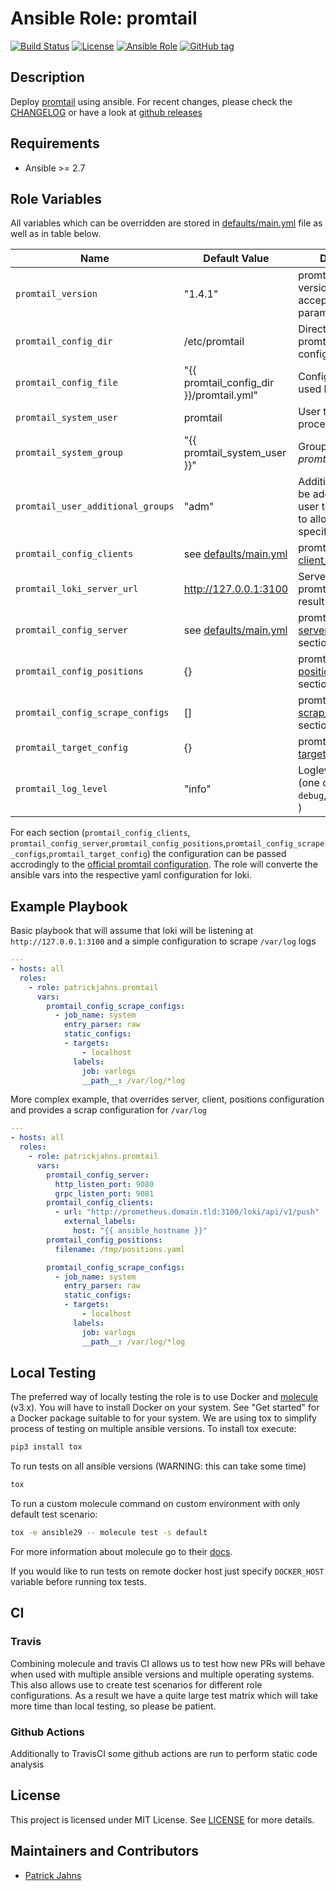 # Ansible Role: promtail

[![Build Status](https://travis-ci.org/patrickjahns/ansible-role-promtail.svg?branch=master)](https://travis-ci.org/patrickjahns/ansible-role-promtail)
[![License](https://img.shields.io/badge/license-MIT%20License-brightgreen.svg)](https://opensource.org/licenses/MIT)
[![Ansible Role](https://img.shields.io/badge/ansible%20role-patrickjahns.promtail-blue.svg)](https://galaxy.ansible.com/patrickjahns/promtail/)
[![GitHub tag](https://img.shields.io/github/tag/patrickjahns/ansible-role-promtail.svg)](https://github.com/patrickjahns/ansible-role-promtail/tags)

## Description

Deploy [promtail](https://github.com/grafana/loki) using ansible.
For recent changes, please check the [CHANGELOG](/CHANGELOG.md) or have a look at [github releases](https://github.com/patrickjahns/ansible-role-promtail/releases)


## Requirements

- Ansible >= 2.7 

## Role Variables

All variables which can be overridden are stored in [defaults/main.yml](defaults/main.yml) file as well as in table below.

| Name           | Default Value | Description                        |
| -------------- | ------------- | -----------------------------------|
| `promtail_version` | "1.4.1" | promtail package version. Also accepts *latest* as parameter. |
| `promtail_config_dir` | /etc/promtail | Directory for storing promtail configuration file |
| `promtail_config_file` | "{{ promtail_config_dir }}/promtail.yml" | Configuration file used by promtail |
| `promtail_system_user` | promtail | User the promtail process will run at |
| `promtail_system_group` | "{{ promtail_system_user }}" | Group of the *promtail* user |
| `promtail_user_additional_groups` | "adm" | Additional groups to be added to *promtail* user to give access to allow scraping of specific log files |
| `promtail_config_clients` | see [defaults/main.yml](defaults/main.yml) | promtail [client_config](https://github.com/grafana/loki/blob/master/docs/clients/promtail/configuration.md#client_config) section |
| `promtail_loki_server_url` | http://127.0.0.1:3100 | Server url where promtail will push its result |
| `promtail_config_server` | see [defaults/main.yml](defaults/main.yml) | promtail [server_config](https://github.com/grafana/loki/blob/master/docs/clients/promtail/configuration.md#server_config) section |
| `promtail_config_positions` | {} | promtail [position_config](https://github.com/grafana/loki/blob/master/docs/clients/promtail/configuration.md#position_config) section |
| `promtail_config_scrape_configs` | [] | promtail [scrap_configs](https://github.com/grafana/loki/blob/master/docs/clients/promtail/configuration.md#scrape_config) section |
| `promtail_target_config` | {} | promtail [target_config](https://github.com/grafana/loki/blob/master/docs/clients/promtail/configuration.md#target_config) section |
| `promtail_log_level` | "info" | Loglevel of promtail (one of: `debug`,`info`,`warn`,`error` ) |

For each section (`promtail_config_clients`, `promtail_config_server`,`promtail_config_positions`,`promtail_config_scrape_configs`,`promtail_target_config`) the configuration can be passed accrodingly to the [official promtail configuration](https://github.com/grafana/loki/blob/master/docs/clients/promtail/configuration.md). 
The role will converte the ansible vars into the respective yaml configuration for loki.

## Example Playbook

Basic playbook that will assume that loki will be listening at `http://127.0.0.1:3100` and a simple configuration to scrape `/var/log` logs
```yaml
---
- hosts: all
  roles:
    - role: patrickjahns.promtail
      vars: 
        promtail_config_scrape_configs:
          - job_name: system
            entry_parser: raw
            static_configs:
            - targets:
                - localhost
              labels:
                job: varlogs
                __path__: /var/log/*log
```

More complex example, that overrides server, client, positions configuration and provides a scrap configuration for `/var/log`

```yaml
---
- hosts: all
  roles:
    - role: patrickjahns.promtail
      vars: 
        promtail_config_server:
          http_listen_port: 9080
          grpc_listen_port: 9081
        promtail_config_clients:
          - url: "http://prometheus.domain.tld:3100/loki/api/v1/push"
            external_labels:
              host: "{{ ansible_hostname }}"
        promtail_config_positions:
          filename: /tmp/positions.yaml

        promtail_config_scrape_configs:
          - job_name: system
            entry_parser: raw
            static_configs:
            - targets:
                - localhost
              labels:
                job: varlogs
                __path__: /var/log/*log
```

## Local Testing

The preferred way of locally testing the role is to use Docker and [molecule](https://github.com/metacloud/molecule) (v3.x). You will have to install Docker on your system. See "Get started" for a Docker package suitable to for your system.
We are using tox to simplify process of testing on multiple ansible versions. To install tox execute:
```sh
pip3 install tox
```
To run tests on all ansible versions (WARNING: this can take some time)
```sh
tox
```
To run a custom molecule command on custom environment with only default test scenario:
```sh
tox -e ansible29 -- molecule test -s default
```
For more information about molecule go to their [docs](http://molecule.readthedocs.io/en/latest/).

If you would like to run tests on remote docker host just specify `DOCKER_HOST` variable before running tox tests.

## CI

### Travis
Combining molecule and travis CI allows us to test how new PRs will behave when used with multiple ansible versions and multiple operating systems. This also allows use to create test scenarios for different role configurations. As a result we have a quite large test matrix which will take more time than local testing, so please be patient.

### Github Actions
Additionally to TravisCI some github actions are run to perform static code analysis

## License

This project is licensed under MIT License. See [LICENSE](/LICENSE) for more details.

## Maintainers and Contributors

- [Patrick Jahns](https://github.com/patrickjahns)